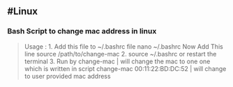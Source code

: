 ## #Linux
### Bash Script to change mac address in linux
> Usage :
	1. Add this file to ~/.bashrc file
		nano ~/.bashrc
		Now Add This line 
		source /path/to/change-mac
	2. source ~/.bashrc or restart the terminal
	3. Run by
		change-mac | will change the mac to one one which is written in script
		change-mac 00:11:22:BD:DC:52 | will change to user provided mac address

		

